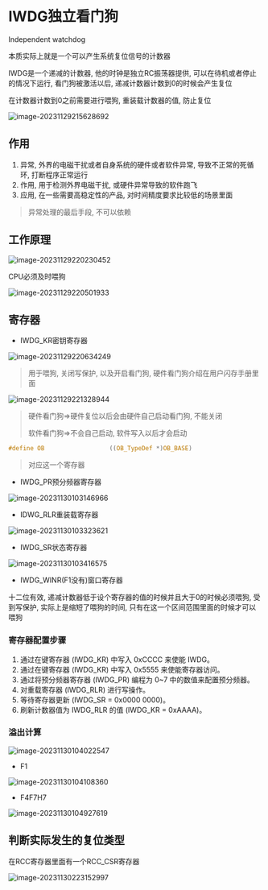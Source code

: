 # IWDG独立看门狗

Independent watchdog

本质实际上就是一个可以产生系统复位信号的计数器

IWDG是一个递减的计数器, 他的时钟是独立RC振荡器提供, 可以在待机或者停止的情况下运行, 看门狗被激活以后, 递减计数器计数到0的时候会产生复位

在计数器计数到0之前需要进行喂狗, 重装载计数器的值, 防止复位

![image-20231129215628692](https://picture-01-1316374204.cos.ap-beijing.myqcloud.com/image/202311292156770.png)

## 作用

1. 异常, 外界的电磁干扰或者自身系统的硬件或者软件异常, 导致不正常的死循环, 打断程序正常运行
2. 作用, 用于检测外界电磁干扰, 或硬件异常导致的软件跑飞
3. 应用, 在一些需要高稳定性的产品, 对时间精度要求比较低的场景里面

> 异常处理的最后手段, 不可以依赖

## 工作原理

![image-20231129220230452](https://picture-01-1316374204.cos.ap-beijing.myqcloud.com/image/202311292202494.png)

CPU必须及时喂狗

![image-20231129220501933](https://picture-01-1316374204.cos.ap-beijing.myqcloud.com/image/202311292205013.png)

## 寄存器

+ IWDG_KR密钥寄存器

![image-20231129220634249](https://picture-01-1316374204.cos.ap-beijing.myqcloud.com/image/202311292206282.png)

> 用于喂狗, 关闭写保护, 以及开启看门狗, 硬件看门狗介绍在用户闪存手册里面

![image-20231129221328944](https://picture-01-1316374204.cos.ap-beijing.myqcloud.com/image/202311292213002.png)

> 硬件看门狗=>硬件复位以后会由硬件自己启动看门狗, 不能关闭
>
> 软件看门狗=>不会自己启动, 软件写入以后才会启动

```c
#define OB                  ((OB_TypeDef *)OB_BASE)
```

> 对应这一个寄存器

+ IWDG_PR预分频器寄存器

![image-20231130103146966](https://picture-01-1316374204.cos.ap-beijing.myqcloud.com/image/202311301031049.png)

+ IDWG_RLR重装载寄存器

![image-20231130103323621](https://picture-01-1316374204.cos.ap-beijing.myqcloud.com/image/202311301033666.png)

+ IWDG_SR状态寄存器

![image-20231130103416575](https://picture-01-1316374204.cos.ap-beijing.myqcloud.com/image/202311301034613.png)

+ IWDG_WINR(F1没有)窗口寄存器

十二位有效, 递减计数器低于设个寄存器的值的时候并且大于0的时候必须喂狗, 受到写保护, 实际上是缩短了喂狗的时间, 只有在这一个区间范围里面的时候才可以喂狗

### 寄存器配置步骤

1. 通过在键寄存器 (IWDG_KR) 中写入 0xCCCC 来使能 IWDG。
2. 通过在键寄存器 (IWDG_KR) 中写入 0x5555 来使能寄存器访问。
3. 通过将预分频器寄存器 (IWDG_PR) 编程为 0~7 中的数值来配置预分频器。
4. 对重载寄存器 (IWDG_RLR) 进行写操作。
5. 等待寄存器更新 (IWDG_SR = 0x0000 0000)。
6. 刷新计数器值为 IWDG_RLR 的值 (IWDG_KR = 0xAAAA)。

### 溢出计算

![image-20231130104022547](https://picture-01-1316374204.cos.ap-beijing.myqcloud.com/image/202311301040609.png)

+ F1

![image-20231130104108360](https://picture-01-1316374204.cos.ap-beijing.myqcloud.com/image/202311301041394.png)

+ F4F7H7

![image-20231130104927619](https://picture-01-1316374204.cos.ap-beijing.myqcloud.com/image/202311301049662.png)

## 判断实际发生的复位类型

在RCC寄存器里面有一个RCC_CSR寄存器

![image-20231130223152997](https://picture-01-1316374204.cos.ap-beijing.myqcloud.com/image/202311302231127.png)

